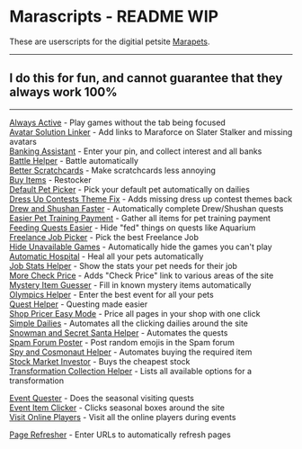# Marascripts - README WIP

These are userscripts for the digitial petsite [Marapets](https://www.marapets.com).

---
## **I do this for fun, and cannot guarantee that they always work 100%**
---

[Always Active](https://raw.githubusercontent.com/marascript/userscripts/master/scripts/alwaysActive.user.js) - Play games without the tab being focused  
[Avatar Solution Linker](https://raw.githubusercontent.com/marascript/userscripts/master/scripts/avatarSolutionLinker.user.js) - Add links to Maraforce on Slater Stalker and missing avatars  
[Banking Assistant](https://raw.githubusercontent.com/marascript/userscripts/master/scripts/bankingAssistant.user.js) - Enter your pin, and collect interest and all banks  
[Battle Helper](https://raw.githubusercontent.com/marascript/userscripts/master/scripts/battleHelper.user.js) - Battle automatically  
[Better Scratchcards](https://raw.githubusercontent.com/marascript/userscripts/master/scripts/betterScratchcards.user.js) - Make scratchcards less annoying  
[Buy Items](https://raw.githubusercontent.com/marascript/userscripts/master/scripts/buyItems.user.js) - Restocker  
[Default Pet Picker](https://raw.githubusercontent.com/marascript/userscripts/master/scripts/defaultPetPicker.user.js) - Pick your default pet automatically on dailies  
[Dress Up Contests Theme Fix](https://raw.githubusercontent.com/marascript/userscripts/master/scripts/dressUpContests.user.js) - Adds missing dress up contest themes back  
[Drew and Shushan Faster](https://raw.githubusercontent.com/marascript/userscripts/master/scripts/dressUpContests.user.js) - Automatically complete Drew/Shushan quests  
[Easier Pet Training Payment](https://raw.githubusercontent.com/marascript/userscripts/master/scripts/easyTrainingPayment.user.js) - Gather all items for pet training payment  
[Feeding Quests Easier](https://raw.githubusercontent.com/marascript/userscripts/master/scripts/feedingEasier.user.js) - Hide "fed" things on quests like Aquarium  
[Freelance Job Picker](https://raw.githubusercontent.com/marascript/userscripts/master/scripts/freelancePicker.user.js) - Pick the best Freelance Job  
[Hide Unavailable Games](https://raw.githubusercontent.com/marascript/userscripts/master/scripts/hideUnavailable.user.js) - Automatically hide the games you can't play  
[Automatic Hospital](https://raw.githubusercontent.com/marascript/userscripts/master/scripts/hospitalAuto.user.js) - Heal all your pets automatically  
[Job Stats Helper](https://raw.githubusercontent.com/marascript/userscripts/master/scripts/jobStatHelper.user.js) - Show the stats your pet needs for their job  
[More Check Price](https://raw.githubusercontent.com/marascript/userscripts/master/scripts/moreCheckPrice.user.js) - Adds "Check Price" link to various areas of the site  
[Mystery Item Guesser](https://raw.githubusercontent.com/marascript/userscripts/master/scripts/mysteryItem.user.js) - Fill in known mystery items automatically  
[Olympics Helper](https://raw.githubusercontent.com/marascript/userscripts/master/scripts/olympicsHelper.user.js) - Enter the best event for all your pets  
[Quest Helper](https://raw.githubusercontent.com/marascript/userscripts/master/scripts/questHelper.user.js) - Questing made easier  
[Shop Pricer Easy Mode](https://raw.githubusercontent.com/marascript/userscripts/master/scripts/shopPricer.user.js) - Price all pages in your shop with one click  
[Simple Dailies](https://raw.githubusercontent.com/marascript/userscripts/master/scripts/simpleDailies.js) - Automates all the clicking dailies around the site  
[Snowman and Secret Santa Helper](https://raw.githubusercontent.com/marascript/userscripts/master/scripts/snowmanSantaHelper.user.js) - Automates the quests  
[Spam Forum Poster](https://raw.githubusercontent.com/marascript/userscripts/master/scripts/spam.user.js) - Post random emojis in the Spam forum  
[Spy and Cosmonaut Helper](https://raw.githubusercontent.com/marascript/userscripts/master/scripts/spyCosmonaut.user.js) - Automates buying the required item  
[Stock Market Investor](https://raw.githubusercontent.com/marascript/userscripts/master/scripts/stockHelper.user.js) - Buys the cheapest stock  
[Transformation Collection Helper](https://raw.githubusercontent.com/marascript/userscripts/master/scripts/transformationHelper.user.js) - Lists all available options for a transformation  
  
[Event Quester](https://raw.githubusercontent.com/marascript/userscripts/master/scripts/seasonal/eventClicker.user.js) - Does the seasonal visiting quests  
[Event Item Clicker](https://raw.githubusercontent.com/marascript/userscripts/master/scripts/seasonal/eventItemClicker.user.js) - Clicks seasonal boxes around the site  
[Visit Online Players](https://raw.githubusercontent.com/marascript/userscripts/master/scripts/seasonal/onlinePlayerVisitor.user.js) - Visit all the online players during events  
  
[Page Refresher](https://raw.githubusercontent.com/marascript/userscripts/master/scripts/utilities/refresher.user.js) - Enter URLs to automatically refresh pages  